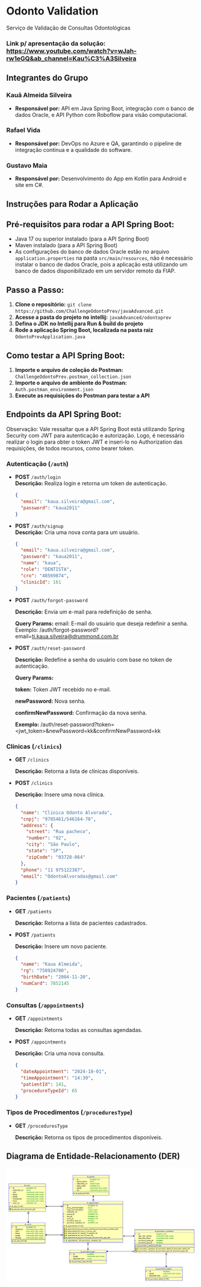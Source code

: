 # Odonto Validation

Serviço de Validação de Consultas Odontológicas

### Link p/ apresentação da solução: https://www.youtube.com/watch?v=wJah-rw1eGQ&ab_channel=Kau%C3%A3Silveira

## Integrantes do Grupo

### Kauã Almeida Silveira
- **Responsável por:** API em Java Spring Boot, integração com o banco de dados Oracle, e API Python com Roboflow para visão computacional.
### Rafael Vida
- **Responsável por:** DevOps no Azure e QA, garantindo o pipeline de integração contínua e a qualidade do software.
### Gustavo Maia
- **Responsável por:** Desenvolvimento do App em Kotlin para Android e site em C#.

## Instruções para Rodar a Aplicação

## Pré-requisitos para rodar a API Spring Boot:
- Java 17 ou superior instalado (para a API Spring Boot)
- Maven instalado (para a API Spring Boot)
- As configurações do banco de dados Oracle estão no arquivo `application.properties` na pasta `src/main/resources`,
  não é necessário instalar o banco de dados Oracle, pois a aplicação está utilizando um banco de dados disponibilizado
  em um servidor remoto da FIAP.

## Passo a Passo:

1. **Clone o repositório:**
   ```git clone https://github.com/ChallengeOdontoPrev/javaAdvanced.git```
2. **Acesse a pasta do projeto no intellij:**
   ```javaAdvanced/odontoprev```
3. **Defina o JDK no Intellij para Run & build do projeto**
4. **Rode a aplicação Spring Boot, localizada na pasta raiz**
   ```OdontoPrevApplication.java```

## Como testar a API Spring Boot:

1. **Importe o arquivo de coleção do Postman:**
   ```ChallengeOdontoPrev.postman_collection.json```
2. **Importe o arquivo de ambiente do Postman:**
   ```Auth.postman_environment.json```
3. **Execute as requisições do Postman para testar a API**

## Endpoints da API Spring Boot:

Observação: Vale ressaltar que a API Spring Boot está utilizando
Spring Security com JWT para autenticação e autorização. Logo, é necessário
realizar o login para obter o token JWT e inseri-lo no Authorization das requisições, de todos recursos, como bearer token.

### Autenticação (`/auth`)
- **POST** `/auth/login`  
  **Descrição:** Realiza login e retorna um token de autenticação.
  ```json
  {
    "email": "kaua.silveira@gmail.com",
    "password": "kaua2011"
  }
  
- **POST** `/auth/signup`  
  **Descrição:** Cria uma nova conta para um usuário.
  ```json
  {
    "email": "kaua.silveira@gmail.com",
    "password": "kaua2011",
    "name": "kaua",
    "role": "DENTISTA",
    "cro": "48569874",
    "clinicId": 161
  } 
  ```
  

- **POST** `/auth/forgot-password`

    **Descrição:** Envia um e-mail para redefinição de senha.

    **Query Params:**
    email: E-mail do usuário que deseja redefinir a senha.
    Exemplo: /auth/forgot-password?email=ti.kaua.silveira@drummond.com.br


- **POST** `/auth/reset-password`

    **Descrição:** Redefine a senha do usuário com base no token de autenticação.
	
    **Query Params:**

    **token:** Token JWT recebido no e-mail.

    **newPassword:** Nova senha.

    **confirmNewPassword:** Confirmação da nova senha.

    **Exemplo:** /auth/reset-password?token=<jwt_token>&newPassword=kk&confirmNewPassword=kk

### Clínicas (`/clinics`)
- **GET** `/clinics`

	**Descrição:** Retorna a lista de clínicas disponíveis.

- **POST** `/clinics`

	**Descrição:** Insere uma nova clínica.
	```json
	{
	  "name": "Clinica Odonto Alvorada",
	  "cnpj": "9785461/546164-78",
	  "address": {
	    "street": "Rua pacheco",
	    "number": "92",
	    "city": "São Paulo",
	    "state": "SP",
	    "zipCode": "03728-064"
	  },
	  "phone": "11 975122387",
	  "email": "OdontoAlvoradas@gmail.com"
	}

### Pacientes (`/patients`)
- **GET** `/patients`

	**Descrição:** Retorna a lista de pacientes cadastrados.

- **POST** `/patients`

	**Descrição:** Insere um novo paciente.
	```json
	{
	  "name": "Kaua Almeida",
	  "rg": "758924780",
	  "birthDate": "2004-11-20",
	  "numCard": 7852145
	}

### Consultas (`/appointments`)
- **GET** `/appointments`

	**Descrição:** Retorna todas as consultas agendadas.

- **POST** `/appointments`

	**Descrição:** Cria uma nova consulta.
	```json
	{
	  "dateAppointment": "2024-10-01",
	  "timeAppointment": "14:30",
	  "patientId": 141,
	  "procedureTypeId": 65
	}

### Tipos de Procedimentos (`/proceduresType`)
- **GET** `/proceduresType`

	**Descrição:** Retorna os tipos de procedimentos disponíveis.

## Diagrama de Entidade-Relacionamento (DER)

![DER](./DER.png)
